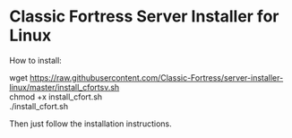 Classic Fortress Server Installer for Linux
===========================================

How to install:

wget https://raw.githubusercontent.com/Classic-Fortress/server-installer-linux/master/install_cfortsv.sh<br />
chmod +x install_cfort.sh<br />
./install_cfort.sh

Then just follow the installation instructions.